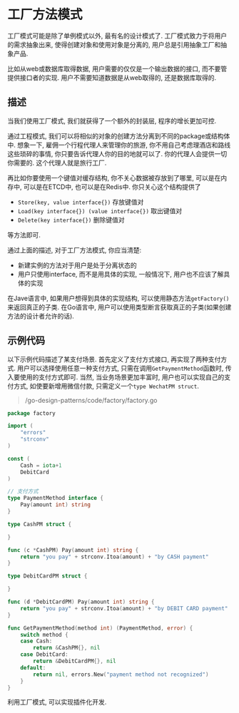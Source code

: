 # 工厂方法模式
工厂模式可能是除了单例模式以外, 最有名的设计模式了.
工厂模式致力于将用户的需求抽象出来, 使得创建对象和使用对象是分离的, 用户总是引用抽象工厂和抽象产品.

比如从web或数据库取得数据, 用户需要的仅仅是一个输出数据的接口, 而不要管提供接口者的实现.
 用户不需要知道数据是从web取得的, 还是数据库取得的.
 
## 描述
当我们使用工厂模式, 我们就获得了一个额外的封装层, 程序的增长更加可控.

通过工程模式, 我们可以将相似的对象的创建方法分离到不同的package或结构体中.
想象一下, 雇佣一个行程代理人来管理你的旅游, 你不用自己考虑理酒店和路线这些琐碎的事情, 
你只要告诉代理人你的目的地就可以了.
你的代理人会提供一切你需要的. 
这个代理人就是旅行工厂.

再比如你要使用一个键值对缓存结构, 你不关心数据被存放到了哪里, 
可以是在内存中, 可以是在ETCD中, 也可以是在Redis中.
你只关心这个结构提供了
- `Store(key, value interface{})` 存放键值对 
- `Load(key interface{}) (value interface{})` 取出键值对
- `Delete(key interface{})` 删除键值对

等方法即可.

通过上面的描述, 对于工厂方法模式, 你应当清楚:
- 新建实例的方法对于用户是处于分离状态的
- 用户只使用interface, 而不是用具体的实现, 一般情况下, 用户也不应该了解具体的实现

在Jave语言中, 如果用户想得到具体的实现结构, 可以使用静态方法`getFactory()`来返回真正的子类.
在Go语言中, 用户可以使用类型断言获取真正的子类(如果创建方法的设计者允许的话).

## 示例代码
以下示例代码描述了某支付场景. 
首先定义了支付方式接口, 再实现了两种支付方式.
用户可以选择使用任意一种支付方式, 只需在调用`GetPaymentMethod`函数时, 传入要使用的支付方式即可.
当然, 当业务场景更加丰富时, 用户也可以实现自己的支付方式, 
如使要新增用微信付款, 只需定义一个`type WechatPM struct`.

> /go-design-patterns/code/factory/factory.go
```go
package factory

import (
	"errors"
	"strconv"
)

const (
	Cash = iota+1
	DebitCard
)

// 支付方式
type PaymentMethod interface {
	Pay(amount int) string
}

type CashPM struct {

}

func (c *CashPM) Pay(amount int) string {
	return "you pay" + strconv.Itoa(amount) + "by CASH payment"
}

type DebitCardPM struct {

}

func (d *DebitCardPM) Pay(amount int) string {
	return "you pay" + strconv.Itoa(amount) + "by DEBIT CARD payment"
}

func GetPaymentMethod(method int) (PaymentMethod, error) {
	switch method {
	case Cash:
		return &CashPM{}, nil
	case DebitCard:
		return &DebitCardPM{}, nil
	default:
		return nil, errors.New("payment method not recognized")
	}
}

```

利用工厂模式, 可以实现插件化开发.